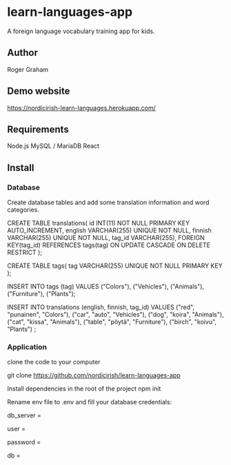 # learn-languages-app

A foreign language vocabulary training app for kids.

## Author

Roger Graham

## Demo website

https://nordicirish-learn-languages.herokuapp.com/

## Requirements

Node.js
MySQL / MariaDB
React

## Install

### Database

Create database tables and add some translation information and word categories.

CREATE TABLE translations(
id INT(11) NOT NULL PRIMARY KEY AUTO_INCREMENT,
english VARCHAR(255) UNIQUE NOT NULL,
finnish VARCHAR(255) UNIQUE NOT NULL,
tag_id VARCHAR(255),
FOREIGN KEY(tag_id) REFERENCES tags(tag) ON UPDATE CASCADE ON DELETE RESTRICT
);

CREATE TABLE tags(
tag VARCHAR(255) UNIQUE NOT NULL PRIMARY KEY
);

INSERT INTO
tags (tag)
VALUES
("Colors"),
("Vehicles"),
("Animals"),
("Furniture"),
("Plants");

INSERT INTO
translations (english, finnish, tag_id)
VALUES
("red", "punainen", "Colors"),
("car", "auto", "Vehicles"),
("dog", "koira", "Animals"),
("cat", "kissa", "Animals"),
("table", "pöytä", "Furniture"),
("birch", "koivu", "Plants")
;

### Application

clone the code to your computer

git clone https://github.com/nordicirish/learn-languages-app

Install dependencies in the root of the project
npm init

<!-- cd frontend npm i ?? -->

Rename env file to .env and fill your database credentials:

db_server =

user =

password =

db =

<!-- cd .. nodemon index.js -->
<!-- cd frontend npm run start  -->
<!-- access http://localhost:8080 -->
